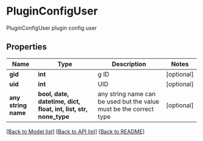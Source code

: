 # PluginConfigUser

PluginConfigUser plugin config user

## Properties
Name | Type | Description | Notes
------------ | ------------- | ------------- | -------------
**gid** | **int** | g ID | [optional] 
**uid** | **int** | UID | [optional] 
**any string name** | **bool, date, datetime, dict, float, int, list, str, none_type** | any string name can be used but the value must be the correct type | [optional]

[[Back to Model list]](../README.md#documentation-for-models) [[Back to API list]](../README.md#documentation-for-api-endpoints) [[Back to README]](../README.md)


